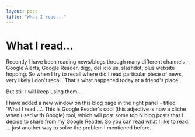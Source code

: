 ```yaml
---
layout: post
title: "What I read..."
---
```

What I read...
===
Recently I have been reading news/blogs through many different channels - Google Alerts, Google Reader, digg, del.icio.us, slashdot, plus website hopping. So when I try to recall where did I read particular piece of news, very likely I don't recall. That's what happened today at a friend's place.  
  
But still I will keep using them...  
  
I have added a new window on this blog page in the right panel - titled 'What I read ...'. This is Google Reader's cool (this adjective is now a cliche when used with Google) tool, which will post some top N blog posts that I decide to share from my Google Reader. So you can read what I like to read. ... just another way to solve the problem I mentioned before.
